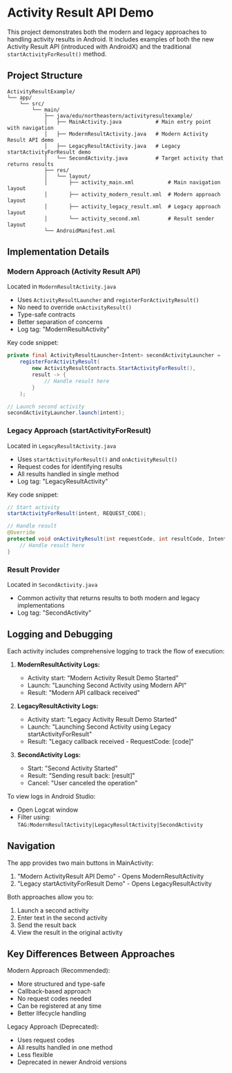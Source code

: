 # Activity Result API Demo

This project demonstrates both the modern and legacy approaches to handling activity results in Android. It includes examples of both the new Activity Result API (introduced with AndroidX) and the traditional `startActivityForResult()` method.

## Project Structure

```
ActivityResultExample/
└── app/
    └── src/
        └── main/
            ├── java/edu/northeastern/activityresultexample/
            │   ├── MainActivity.java           # Main entry point with navigation
            │   ├── ModernResultActivity.java   # Modern Activity Result API demo
            │   ├── LegacyResultActivity.java   # Legacy startActivityForResult demo
            │   └── SecondActivity.java         # Target activity that returns results
            ├── res/
            │   └── layout/
            │       ├── activity_main.xml           # Main navigation layout
            │       ├── activity_modern_result.xml  # Modern approach layout
            │       ├── activity_legacy_result.xml  # Legacy approach layout
            │       └── activity_second.xml         # Result sender layout
            └── AndroidManifest.xml
```

## Implementation Details

### Modern Approach (Activity Result API)
Located in `ModernResultActivity.java`
- Uses `ActivityResultLauncher` and `registerForActivityResult()`
- No need to override `onActivityResult()`
- Type-safe contracts
- Better separation of concerns
- Log tag: "ModernResultActivity"

Key code snippet:
```java
private final ActivityResultLauncher<Intent> secondActivityLauncher = 
    registerForActivityResult(
        new ActivityResultContracts.StartActivityForResult(),
        result -> {
            // Handle result here
        }
    );

// Launch second activity
secondActivityLauncher.launch(intent);
```

### Legacy Approach (startActivityForResult)
Located in `LegacyResultActivity.java`
- Uses `startActivityForResult()` and `onActivityResult()`
- Request codes for identifying results
- All results handled in single method
- Log tag: "LegacyResultActivity"

Key code snippet:
```java
// Start activity
startActivityForResult(intent, REQUEST_CODE);

// Handle result
@Override
protected void onActivityResult(int requestCode, int resultCode, Intent data) {
    // Handle result here
}
```

### Result Provider
Located in `SecondActivity.java`
- Common activity that returns results to both modern and legacy implementations
- Log tag: "SecondActivity"

## Logging and Debugging

Each activity includes comprehensive logging to track the flow of execution:

1. **ModernResultActivity Logs:**
   - Activity start: "Modern Activity Result Demo Started"
   - Launch: "Launching Second Activity using Modern API"
   - Result: "Modern API callback received"

2. **LegacyResultActivity Logs:**
   - Activity start: "Legacy Activity Result Demo Started"
   - Launch: "Launching Second Activity using Legacy startActivityForResult"
   - Result: "Legacy callback received - RequestCode: [code]"

3. **SecondActivity Logs:**
   - Start: "Second Activity Started"
   - Result: "Sending result back: [result]"
   - Cancel: "User canceled the operation"

To view logs in Android Studio:
- Open Logcat window
- Filter using: `TAG:ModernResultActivity|LegacyResultActivity|SecondActivity`

## Navigation

The app provides two main buttons in MainActivity:
1. "Modern ActivityResult API Demo" - Opens ModernResultActivity
2. "Legacy startActivityForResult Demo" - Opens LegacyResultActivity

Both approaches allow you to:
1. Launch a second activity
2. Enter text in the second activity
3. Send the result back
4. View the result in the original activity

## Key Differences Between Approaches

Modern Approach (Recommended):
- More structured and type-safe
- Callback-based approach
- No request codes needed
- Can be registered at any time
- Better lifecycle handling

Legacy Approach (Deprecated):
- Uses request codes
- All results handled in one method
- Less flexible
- Deprecated in newer Android versions